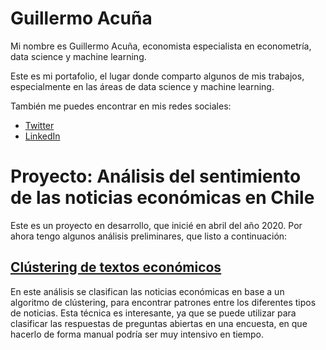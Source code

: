 # Guillermo Acuña
Mi nombre es Guillermo Acuña, economista especialista en econometría, data science y machine learning. 

Este es mi portafolio, el lugar donde comparto algunos de mis trabajos, especialmente en las áreas de data science y machine learning.

También me puedes encontrar en mis redes sociales:
- [Twitter](https://twitter.com/guillermoacuna)
- [LinkedIn](https://www.linkedin.com/in/guillermoacuna/)


# Proyecto: Análisis del sentimiento de las noticias económicas en Chile
Este es un proyecto en desarrollo, que inicié en abril del año 2020. Por ahora tengo algunos análisis preliminares, que listo a continuación:

## [Clústering de textos económicos](https://github.com/guillermoacuna-lab/portfolio/blob/main/Text%20Clustering.ipynb)
En este análisis se clasifican las noticias económicas en base a un algoritmo de clústering, para encontrar patrones entre los diferentes tipos de noticias. Esta técnica es interesante, ya que se puede utilizar para clasificar las respuestas de preguntas abiertas en una encuesta, en que hacerlo de forma manual podría ser muy intensivo en tiempo. 
